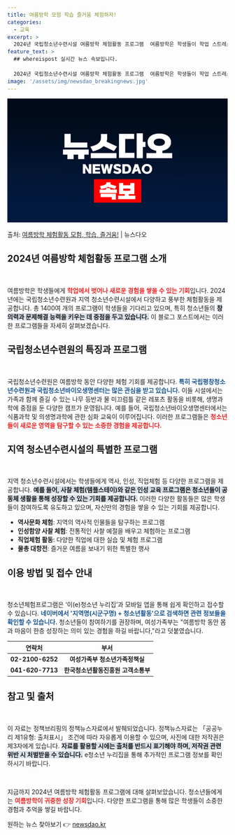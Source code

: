 ```yaml
---
title: 여름방학 모험 학습 즐거움 체험하자!
categories:
  - 교육
excerpt: >
  2024년 국립청소년수련시설 여름방학 체험활동 프로그램  여름방학은 학생들이 학업 스트레스에서 벗어나 다양한…
feature_text: >
  ## whereispost 실시간 뉴스 속보입니다.

  2024년 국립청소년수련시설 여름방학 체험활동 프로그램  여름방학은 학생들이 학업 스트레스에서 벗어나 다양한…
image: '/assets/img/newsdao_breakingnews.jpg'
---
```


![뉴스다오 속보](/assets/img/newsdao_breakingnews.jpg)

<p>출처: <a href="https://newsdao.kr/5021" rel="dofollow">여름방학 체험활동 모험, 학습, 즐거움!</a> | 뉴스다오</p>

<h2 data-ke-size="size26">2024년 여름방학 체험활동 프로그램 소개</h2>

<p data-ke-size="size16">&nbsp;</p>

여름방학은 학생들에게 <b><span style="color: #ee2323;">학업에서 벗어나 새로운 경험을 쌓을 수 있는 기회</span></b>입니다. 2024년에는 국립청소년수련원과 지역 청소년수련시설에서 다양하고 풍부한 체험활동을 제공합니다. 총 1400여 개의 프로그램이 학생들을 기다리고 있으며, 특히 청소년들의 <b><span style="background-color: #21538527;">창의력과 문제해결 능력을 키우는 데 중점을 두고 있습니다.</span></b> 이 블로그 포스트에서는 이러한 프로그램들을 자세히 살펴보겠습니다.

<h2 data-ke-size="size26">국립청소년수련원의 특징과 프로그램</h2>

<p data-ke-size="size16">&nbsp;</p>

국립청소년수련원은 여름방학 동안 다양한 체험 기회를 제공합니다. <b><span style="color: #1a5490;">특히 국립평창청소년수련원과 국립청소년바이오생명센터는 많은 관심을 받고 있습니다.</span></b> 이들 시설에서는 가족과 함께 즐길 수 있는 나무 등반과 물 미끄럼틀 같은 레포츠 활동을 비롯해, 생명과학에 중점을 둔 다양한 캠프가 운영됩니다. 예를 들어, 국립청소년바이오생명센터에서는 식품과학 및 의생명과학에 관한 심화 교육이 이루어집니다. 이러한 프로그램들은 <b><span style="color: #ee2323;">청소년들이 새로운 영역을 탐구할 수 있는 소중한 경험을 제공합니다.</span></b>

<h2 data-ke-size="size26">지역 청소년수련시설의 특별한 프로그램</h2>

<p data-ke-size="size16">&nbsp;</p>

지역 청소년수련시설에서는 학생들에게 역사, 인성, 직업체험 등 다양한 프로그램을 제공합니다. <b><span style="background-color: #21538527;">예를 들어, 사찰 체험(템플스테이)와 같은 인성 교육 프로그램은 청소년들이 공동체 생활을 통해 성장할 수 있는 기회를 제공합니다.</span></b> 이러한 다양한 활동들은 많은 학생들이 참여하도록 유도하고 있으며, 자신만의 경험을 쌓을 수 있는 기회를 제공합니다. 

<ul>
    <li><b>역사문화 체험</b>: 지역의 역사적 인물들을 탐구하는 프로그램</li>
    <li><b>인성함양 사찰 체험</b>: 전통적인 사찰 예절을 배우고 체험하는 프로그램</li>
    <li><b>직업체험 활동</b>: 다양한 직업에 대한 실습 및 체험 프로그램</li>
    <li><b>물총 대항전</b>: 즐거운 여름을 보내기 위한 특별한 행사</li>
</ul>

<h2 data-ke-size="size26">이용 방법 및 접수 안내</h2>

<p data-ke-size="size16">&nbsp;</p>

청소년체험프로그램은 ‘이(e)청소년 누리집’과 모바일 앱을 통해 쉽게 확인하고 접수할 수 있습니다. <b><span style="color: #1a5490;">네이버에서 '지역명(시군구명) + 청소년활동'으로 검색하면 관련 정보들을 확인할 수 있습니다.</span></b> 청소년들이 참여하기를 권장하며, 여성가족부는 "여름방학 동안 몸과 마음이 한층 성장하는 의미 있는 경험을 하길 바랍니다,"라고 덧붙였습니다. 

<table>
    <thead>
        <tr>
            <th style="text-align: center; height: 17px;"><b>연락처</b></th>
            <th style="text-align: center; height: 17px;"><b>부서</b></th>
        </tr>
    </thead>
    <tbody>
        <tr>
            <td style="text-align: center; height: 17px;"><b>02-2100-6252</b></td>
            <td style="text-align: center; height: 17px;"><b>여성가족부 청소년가족정책실</b></td>
        </tr>
        <tr>
            <td style="text-align: center; height: 17px;"><b>041-620-7713</b></td>
            <td style="text-align: center; height: 17px;"><b>한국청소년활동진흥원 고객소통부</b></td>
        </tr>
    </tbody>
</table>

<h2 data-ke-size="size26">참고 및 출처</h2>

<p data-ke-size="size16">&nbsp;</p>

이 자료는 정책브리핑의 정책뉴스자료에서 발췌되었습니다. 정책뉴스자료는 「공공누리 제1유형: 출처표시」 조건에 따라 자유롭게 이용할 수 있으며, 사진에 대한 저작권은 제3자에게 있습니다. <b><span style="background-color: #21538527;">자료를 활용할 시에는 출처를 반드시 표기해야 하며, 저작권 관련 위반 시 처벌받을 수 있습니다.</span></b> e청소년 누리집을 통해 추가적인 프로그램 정보를 확인하시기 바랍니다.

<p data-ke-size="size16">&nbsp;</p>

지금까지 2024년 여름방학 체험활동 프로그램에 대해 살펴보았습니다. 청소년들에게는 <b><span style="color: #ee2323;">여름방학이 귀중한 성장 기회</span></b>입니다. 다양한 프로그램을 통해 많은 학생들이 소중한 경험과 추억을 쌓길 바랍니다. 

원하는 뉴스 찾아보기 👉 <a href="https://newsdao.kr" rel="dofollow">newsdao.kr</a>


